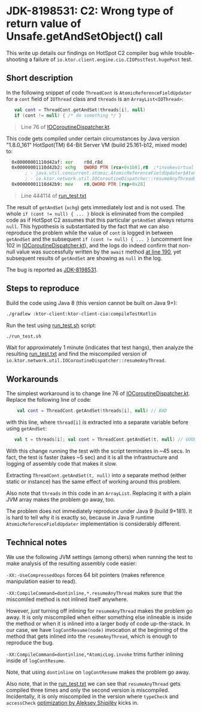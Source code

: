 # JDK-8198531: C2: Wrong type of return value of Unsafe.getAndSetObject() call

This write up details our findings on HotSpot C2 compiler bug 
while trouble-shooting a failure of `io.ktor.client.engine.cio.CIOPostTest.hugePost` test.

## Short description

In the following snippet of code `ThreadCont` is `AtomicReferenceFieldUpdater` for a `cont` field of
`IOThread` class and `threads` is an `ArrayList<IOThread>`: 

```kotlin
   val cont = ThreadCont.getAndSet(threads[i], null)
   if (cont != null) { /* do something */ }
```

> Line 76 of [IOCoroutineDispatcher.kt](ktor-network/src/io/ktor/network/util/IOCoroutineDispatcher.kt#L76). 

This code gets compiled under certain circumstances by 
Java version "1.8.0_161" HotSpot(TM) 64-Bit Server VM (build 25.161-b12, mixed mode) to:

```asm
  0x00000001110d42af: xor    r8d,r8d
  0x00000001110d42b2: xchg   QWORD PTR [rcx+0x1b8],r8  ;*invokevirtual getAndSetObject
       ; - java.util.concurrent.atomic.AtomicReferenceFieldUpdater$AtomicReferenceFieldUpdaterImpl::getAndSet@19 (line 468)
       ; - io.ktor.network.util.IOCoroutineDispatcher::resumeAnyThread@38 (line 76)
  0x00000001110d42b9: mov    r8,QWORD PTR [rsp+0x28]
```

> Line 444114 of [run_test.txt](run_test.txt#L444114)

The result of `getAndSet` (`xchg`) gets immediately lost and is not used. The whole `if (cont != null) { ... }` block is 
eliminated from the compiled code as if HotSpot C2 assumes that this particular `getAndSet` always returns `null`.
This hypothesis is substantiated by the fact that we can also reproduce the problem while the value of `cont` is 
logged in between `getAndSet` and the subsequent `if (cont != null) { ... }` 
(uncomment line 102 in [IOCoroutineDispatcher.kt](ktor-network/src/io/ktor/network/util/IOCoroutineDispatcher.kt#L102)), 
and the logs do indeed confirm that non-null value was successfully written by the `await` method 
[at line 190](ktor-network/src/io/ktor/network/util/IOCoroutineDispatcher.kt#190),
yet subsequent results of `getAndSet` are showing as `null` in the log.

The bug is reported as [JDK-8198531](https://bugs.openjdk.java.net/browse/JDK-8198531). 

## Steps to reproduce

Build the code using Java 8 (this version cannot be built on Java 9+):

```bash
./gradlew :ktor-client:ktor-client-cio:compileTestKotlin
```

Run the test using [run_test.sh](run_test.sh) script:

```bash
./run_test.sh
```

Wait for approximately 1 minute (indicates that test hangs), then analyze the resulting [run_test.txt](run_test.txt) and
find the miscompiled version of `io.ktor.network.util.IOCoroutineDispatcher::resumeAnyThread`.

## Workarounds

The simplest workaround is to change line 76 of [IOCoroutineDispatcher.kt](ktor-network/src/io/ktor/network/util/IOCoroutineDispatcher.kt).
Replace the following line of code:

```kotlin
    val cont = ThreadCont.getAndSet(threads[i], null) // BAD
```

with this line, where `thread[i]` is extracted into a separate variable before using `getAndSet`:

```kotlin
   val t = threads[i]; val cont = ThreadCont.getAndSet(t, null) // GOOD
```

With this change running the test with the script terminates in ~45 secs. In fact, the test is faster (takes ~5 sec) and
it is all the infrastructure and logging of assembly code that makes it slow. 

Extracting `ThreadCont.getAndSet(t, null)` into a separate method (either static or instance) has the same effect of
working around this problem.

Also note that `threads` in this code in an `ArrayList`. Replacing it with a plain JVM array makes the problem go away, too.

The problem does not immediately reproduce under Java 9 (build 9+181). It is hard to tell why it is exactly so, because
in Java 9 runtime `AtomicReferenceFieldUpdater` implementation is considerably different.

## Technical notes

We use the following JVM settings (among others) when running the test to make analysis of the resulting assembly code easier:

`-XX:-UseCompressedOops` forces 64 bit pointers (makes reference manipulation easier to read).

`-XX:CompileCommand=dontinline,*.resumeAnyThread` makes sure that the miscomiled method is not inlined itself anywhere.

However, _just_ turning off inlining for `resumeAnyThread` makes the problem go away. It is only miscompiled when 
either something else inlineable is inside the method or when it is inlined into a larger body of code up-the-stack.
In our case, we have `logContResume(node)` invocation at the beginning of the method that gets inlined into the 
`resumeAnyThread`, which is enough to reproduce the bug. 
 
`-XX:CompileCommand=dontinline,*AtomicLog.invoke` trims further inlining inside of `logContResume`.
 
 Note, that using `dontinline` on `logContResume` makes the problem go away.
 
 Also note, that in the [run_test.txt](run_test.txt) we can see that `resumeAnyThread` gets compiled three times
 and only the second version is miscompiled. Incidentally, it is only miscompiled in the version where
 `typeCheck` and `accessCheck` [optimization by Aleksey Shipilёv](https://shipilev.net/blog/2015/faster-atomic-fu/) kicks in.
